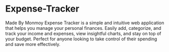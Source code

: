 # Expense-Tracker
Made By Monmoy
Expense Tracker is a simple and intuitive web application that helps you manage your personal finances. Easily add, categorize, and track your income and expenses, view insightful charts, and stay on top of your budget. Perfect for anyone looking to take control of their spending and save more effectively.
